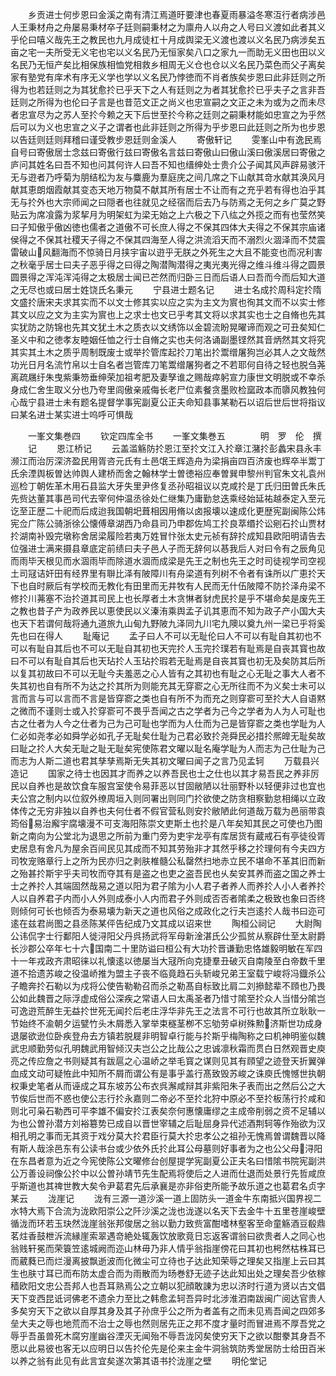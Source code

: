 <!-- { "loadSidebar": true } -->
　　乡贡进士何步恩曰金溪之南有清江焉道旴要津也春夏雨暴溢冬寒沍行者病涉邑人王秉材舟之舟屡易秉材卒子廷则嗣秉材之为廪舟人以舟之人号曰义渡如此者其义乎伦曰嘻义哉先王之教民也九月成徒杠十月成舆梁无义渡也渡以义名民乃病涉矣五亩之宅一夫所受无义宅也宅以义名民乃无恒家矣八口之家九一而助无义田也田以义名民乃无恒产矣比相保族相恤党相救乡相周无义仓也仓以义名民乃菜色而父子离矣家有塾党有庠术有序无义学也学以义名民乃悖徳而不肖者族矣步恩曰此非廷则之所得为也若廷则之为其犹愈扵已乎天下之人有廷则之为者其犹愈扵已乎夫子之言非吾廷则之所得为也伦曰子言是也昔范文正之尚义也忠宣嗣之文正之未为或为之而未尽者忠宣尽为之苏人至扵今赖之天下后世至扵今称之廷则之嗣秉材能如忠宣之为乎然后可以为义也忠宣之义子之谓者也此非廷则之所得为乎步恩曰此廷则之所为也步恩以告廷则廷则拜稽曰谨受教步恩廷则金溪人
　　寄傲轩记
　　雯峯山中有逸民焉自号曰寄傲居士念兹曰寄傲行兹曰寄傲名言兹曰寄傲山曰傲山溪曰傲溪居曰寄傲之庐问其姓名曰吾不知也问其何许人曰吾不知也缙绅处士贵介公子闻其风声辟易骇汗无与逰者乃呼菊为朋结松为友与麋鹿为羣庭庑之间几席之下山献其竒水献其涣风月献其恵朗烟霞献其变态天地万物莫不献其所有居士不让而有之充乎若有得也泊乎其无与扵外也大宗师闻之曰隠者也往就见之经宿而后去乃与防焉之无何之乡广莫之野贴云为席飡露为浆挈月为明架虹为梁无始之上六极之下八纮之外揽之而有也莹然笑曰子知傲乎傲凶徳也儒者之道傲不可长庶人得之不保其四体大夫得之不保其宗庙诸侯得之不保其社稷天子得之不保其四海至人得之洪流滔天而不溺烈火涸泽而不焚震雷破山风翻海而不惊骑日月挟宇宙以逰乎无朕之外死生之大且不能变也而况利害之秋毫乎居士曰夫子恶乎得之曰得之陶潜陶潜得之夷光夷光得之维斗维斗得之圆景圆景得之浑沌浑沌得之太极居士闻已芒然而归卧三日而后语人曰吾而今而后知大道之无尽也或曰居士姓饶氏名秉元
　　宁县进士题名记
　　进士名成扵周科定扵隋文盛扵唐宋夫求其实而不以文士修其实以应之实为主文为賔也徇其文而不以实士修其文以应之文为主实为賔也上之求士也文已乎考其文将以求其实也士之自脩也先其实犹防之防锦也先其文犹土木之质衣以文绣饰以金碧流盼晃曜谛而观之可丑矣知仁圣义中和之徳孝友睦姻任恤之行士自脩之实也夫何洛诵副墨铿然其音炳然其文将究其实其土木之质乎周制既废士或举扵管库起扵刀笔出扵鬻缯屠狗岂必其人之文哉然功光日月名流竹帛以士自名者岂管库刀笔鬻缯屠狗者之不若耶何自待之轻也脱刍荛离疏屩纡朱曳紫秉笏垂绅荣加祖考肥及妻孥谁之赐哉瘁躬宣力康世文明脱或不幸杀身成仁舍生取义分也乃夸里闾傲亲戚侮长老尸位素餐贪墨败检窳政本而隳风教独何心哉宁县进士未有题名提督学事宪副夏公正夫命知县事某勒石以诏后世后世将指议曰某名进士某实进士呜呼可惧哉





　　一峯文集巻四
　　钦定四库全书
　　一峯文集巻五　　　　明　罗　伦　撰
　　记
　　恩江桥记
　　云盖滥觞防扵恩江至扵文江入扵章江潴扵彭蠡宋县永丰濒江而治厉深济盈民用胥咨元氏有土邑氓王辉造舟为梁捐亩四百济废也辉卒半鬻丁氏余湮舆板曽达帅舆人建桥而舍之翰林学士曽徳裕应奉曽巽申黎州判官朱文礼袁州巡检丁朝佐革木用石县监大牙失里尹佟复丞孙昭祖议以克咸扵是丁氏归田曽氏朱氏先赀达董其事邑司代去宰何仲温丞徐处仁继集乃庸勤怠迭乘经始延祐越泰定入至元讫至正歴二十祀而后成迨我国朝圯葺相因用脩以卤报壊以速成化更歴宪副闽陈公炜宪佥广陈公骑浙徐公懐傅章湖西乃命县司乃申郡佐鸠工扵良萃缗扵讼剜石扵山贾材扵湖南补毁完墩称舍居梁履险若夷万姓冒忭张太史元祯有辞扵成知县欧阳明请告去位强进士满来摄县章底定前绩曰夫子邑人子而无辞何以惎我后人对曰令有之辰角见而雨毕天根见而水涸雨毕而除道水涸而成梁是先王之制也先王之时司徒视学司空视土司冦诘奸田有经界里有聨比泽有陂障川有舟梁道有列树不令者有诛所以广恵扵天下也自时厥后有学校而无教化有田里而无井牧有人民而无什伍陂障不防扵泽舟梁不修扵川茀塞不治扵道其司民上也长厚者土木贪惏者豺虎民扵是乎不堪命矣是废先王之教也昔子产为政养民以恵使民以义溱洧乘舆孟子讥其恵而不知为政子产小国大夫也天下若谓何哉将通九道旅九山甸九野陂九泽同九川宅九隩以奠九州一梁已乎将奚先也曰在得人
　　耻庵记
　　孟子曰人不可以无耻伦曰人不可以有耻自其初也不可以有耻自其后也不可以无耻自其初也天完扵人玉完扵璞若有耻焉是自丧其寳也故曰不可以有耻自其后也天玷扵人玉玷扵瑕若无耻焉是自丧其寳也初无及矣防其后所以复其初故曰不可以无耻今夫羞恶之心人皆有之其初也有耻之心无耻之事大人者不失其初也自有所不为达之扵其所为则能充其无穿窬之心无所往而不为义矣士未可以言而言与可以言而不言是皆穿窬之类也自有所不为而充之则穿窬可至扵大人自语黙之微而不谨则士或入扵穿窬可不畏乎吾闻之古之学者为己今之学者为人为人可耻也古之仕者为人今之仕者为己为己可耻也学而为人仕而为己是皆穿窬之类也学耻为人仁必如尧孝必如舜学必如孔子无耻矣仕耻为己君必致扵尧舜民必措扵熈皥无耻矣故曰耻之扵人大矣无耻之耻无耻矣宪使陈君文曜以耻名庵学耻为人而志为己仕耻为己而志为人斯二道也君其孳孳焉斯无失其初文曜曰闻子之言乃见孟轲
　　万载县兴造记
　　国家之待士也因其才而养之以养吾民也士之仕也以其才易吾民之养非厉民以自养也是故饮食车服宫室使令易菲恶以甘固敝陋以壮丽野朴以轻便非过也宜也夫公宫之制内以位叙外缭周垣入则同署出则同门扵欲使之防贪相察勤怠相绳以立政体传之无穷非独以自养也夫何仕者不假官营私则安扵敝陋此何道哉万载为邑丽带袁筠俗易治廨宇腐壊漫不可支海阳陈崇文吏斯土也扵是八年矣知其民之可使也乃图新之南向为公堂北为退思之所前为重门旁为吏宇龙亭有库居货有蔵戒石有亭徒役胥史居息有舍凡为屋余百间民见其成而不知其劳殆非才其然乎移之扵理何有今夫四方司牧宠赂章行上之所为民亦归之剥肤椎髓公私罄然扫地赤立民不堪命不革其旧而新之殆甚扵斯宇乎夫司牧而夺其有是盗之也吏之盗吾民也乆矣安其养而盗之国之养士士之养扵人其端固然哉易之道以阳为君子隂为小人君子者养人而养扵人小人者养扵人以自养君子内而小人外则成泰小人内而君子外则成否否者隂柔之极致也象曰否终则倾何可长也倾否为泰易壊为新天之道也风俗之成政化之行夫岂逺扵人哉书曰迩可逺在兹君尚图之县丞陈某伻告纪成乃文其成以诏来世
　　陶桓公祠记
　　大尉陶公讳侃字士行鄱阳人徙浔阳父丹呉扬武将军母新淦湛氏公少孤贫从察辟仕至太尉爵长沙郡公卒年七十六国南二十里防谥曰桓公有大功扵晋谦勤忠恪雄毅明敏在军四十一年戎政齐肃昭徕以礼懐逺以徳屡当大冦所向克捷羣丑破灭自南陵至白帝数千里道不拾遗苏峻之役温峤推为盟主子丧不临竟趋石头斩峻兄弟王室载宁峻将冯鐡杀公子瞻奔扵石勒以为戍将公使告勒勒召而杀之勒髙自标致比肩二刘撡懿辈不頋也乃畏公如此魏晋之际浮虚成俗公深疾之常语人曰太禹圣者乃惜寸隂至扵众人当惜分隂岂可逸逰荒醉生无益扵世死无闻扵后老庄浮华非先王之法言不可行也故其所立耿耿一节始终不渝朝夕运甓竹头木屑悉入掌举束穟茎栁不忘劬劳卓树殊勲济斯世功成身退屡欲逊位卧疾登舟去方镇若脱屣非明智卓行能与扵斯乎梅陶称之曰机神明鉴似魏武忠顺勤劳似孔明魏武用智倾汉夫岂公之比哉公之忠诚凛秋霜而贯白日然观晋史庾亮之传应詹之书则疑其有跋扈之心温峤之举毛寳之谋则见其有頋望之迹登天折翼弹血成文动可疑恠此中知所不屑而谓公有是事乎盖行髙致毁苏峻之诛庾氏愧憾世执朝权秉史笔者从而诬成之耳东坡苏公布衣呉澥咸辩其非紫阳朱子表而出之然后公之大节俟后世而不惑也使公志行扵永嘉则二帝必不至扵北狩中原必不至扵板荡行扵咸和则北可枭石勒西可平李雄不偏安扵江表矣奈何惠懐庸缪之主成帝削弱之资不足辅以为也公曽孙潜方刘裕簒势已成自以晋世宰辅之后耻屈身异代述酒荆轲等作殆欲为汉相孔明之事而无其资于戏分莫大扵君臣行莫大扵忠孝公之祖孙无愧焉曽谓魏晋以降有斯人哉涂邑东有公读书台或少依外氏扵此耳公母墓则好事者为之也公父母浔阳在东昌者意为近之今宪使陈公文曜修台创屋提学宪副夏公正夫名曰惜隂书院宪副洪公万善设祠像公扵中以公曽孙靖节先生配焉将使后之人进而仕退而处景行先哲咸庶乎斯道也其禆世教大矣令尹葛君先后承襄是亦非俗吏所能予故乐道之也葛君名贞字某云
　　泷崖记
　　泷有三源一道沙溪一道上固防头一道金牛东南抵兴国界视二水特大焉下合流为泷欧阳崇公之阡沙溪之泷也泷遂以名天下去金牛十五里苍崖峻壁循泷而环若玉玦然泷崖翁张邦俊居之翁以勤力致赀富酣嗜林壑客至命童觞酒豆殽鼎茗炷香鼓枻泝流縁崖索翠遇竒絶处辄轰饮放歌竟日忘返客谓翁曰欲贵者人之同心也翁贱轩冕而荣簑笠逺城阙而迩山林毋乃非人情乎翁指崖傍花曰其初也枵然枯株耳已而葳蕤已而烂漫离披飘逝波而化微尘可立待也子达此知荣辱之理矣又指崖上云曰其生也肤寸耳已而布防太虚合而为雨散而为旸巻舒无迹子达此知出处之理矣吾少依稼穑欧阳文忠公吾邦人也吾耳熟焉公之立朝以犯顔敢諌为忠以济时行道为贤以古文倡天下变西昆诋诃佛老不遗余力至比之韩愈孟轲吾异时北涉淮泗南跋闽广阅达官贵人多矣穷天下之欲以自厚其身及其子孙庶乎公之所为者盖有之而未见焉吾闻之四郊多垒大夫之辱也地荒而不治士之辱也然则居先正之邦不度才量时而冒进焉不厚吾党之辱乎吾虽兽死木腐穷崖幽谷湮灭无闻殆不辱吾泷冈矣使穷天下之欲以酣豢其身吾不愿以此易彼也客无以应明日以告扵伦先是伦来主金牛洞翁筑防秀堂居防士给田百米以养之翁有此见有此言宜矣遂次第其语书扵泷崖之壁
　　明伦堂记

